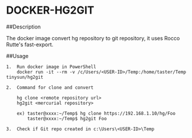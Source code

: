 DOCKER-HG2GIT
=============

##Description

The docker image convert hg repository to git repository, it uses Rocco Rutte's fast-export.


##Usage

	1.  Run docker image in PowerShell
		docker run -it --rm -v /c/Users/<USER-ID>/Temp:/home/taster/Temp tinysun/hg2git
		
	2.  Command for clone and convert

		hg clone <remote repository url>
		hg2git <mercurial repository>
		
		ex) taster@xxxx:~/Temp$ hg clone https://192.168.1.10/hg/Foo
		    taster@xxxx:~/Temp$ hg2git Foo
		
	3.	Check if Git repo created in c:\Users\<USER-ID>\Temp

